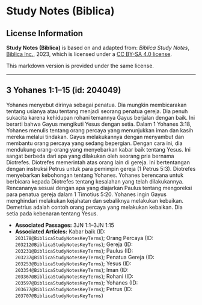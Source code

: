 # Study Notes (Biblica)

## License Information

**Study Notes (Biblica)** is based on and adapted from: _Biblica Study Notes_, [Biblica Inc.](https://www.biblica.com/), 2023, which is licensed under a [CC BY-SA 4.0 license](https://creativecommons.org/licenses/by-sa/4.0/legalcode.en).

This markdown version is provided under the same license.



--------------------------------

## 3 Yohanes 1:1–15 (id: 204049)

Yohanes menyebut dirinya sebagai penatua. Dia mungkin membicarakan tentang usianya atau tentang menjadi seorang penatua gereja. Dia penuh sukacita karena kehidupan rohani temannya Gayus berjalan dengan baik. Ini berarti bahwa Gayus mengikuti Yesus dengan setia. Dalam 1 Yohanes 3:18, Yohanes menulis tentang orang percaya yang menunjukkan iman dan kasih mereka melalui tindakan. Gayus melakukannya dengan menyambut dan membantu orang percaya yang sedang bepergian. Dengan cara ini, dia mendukung orang\-orang yang menyebarkan kabar baik tentang Yesus. Ini sangat berbeda dari apa yang dilakukan oleh seorang pria bernama Diotrefes. Diotrefes memerintah atas orang lain di gereja. Ini bertentangan dengan instruksi Petrus untuk para pemimpin gereja (1 Petrus 5:3\). Diotrefes menyebarkan kebohongan tentang Yohanes. Yohanes berencana untuk berbicara kepada Diotrefes tentang kesalahan yang telah dilakukannya. Rencananya sesuai dengan apa yang diajarkan Paulus tentang mengoreksi para penatua gereja dalam 1 Timotius 5:20\. Yohanes ingin Gayus menghindari melakukan kejahatan dan sebaliknya melakukan kebaikan. Demetrius adalah contoh orang percaya yang melakukan kebaikan. Dia setia pada kebenaran tentang Yesus.

* **Associated Passages:** 3JN 1:1–3JN 1:15
* **Associated Articles:** Kabar baik (ID: `203178@BiblicaStudyNotesKeyTerms`); Orang Percaya (ID: `203212@BiblicaStudyNotesKeyTerms`); Gereja (ID: `203231@BiblicaStudyNotesKeyTerms`); Paulus (ID: `203237@BiblicaStudyNotesKeyTerms`); Penatua Gereja (ID: `203253@BiblicaStudyNotesKeyTerms`); Yesus (ID: `203354@BiblicaStudyNotesKeyTerms`); Iman (ID: `203367@BiblicaStudyNotesKeyTerms`); Rohani (ID: `203597@BiblicaStudyNotesKeyTerms`); Yohanes (ID: `203677@BiblicaStudyNotesKeyTerms`); Petrus (ID: `203707@BiblicaStudyNotesKeyTerms`)


